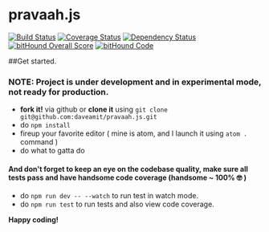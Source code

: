 # pravaah.js
[![Build Status](https://travis-ci.org/daveamit/pravaah.js.svg?branch=develop)](https://travis-ci.org/daveamit/pravaah.js) [![Coverage Status](https://coveralls.io/repos/github/daveamit/pravaah.js/badge.svg)](https://coveralls.io/github/daveamit/pravaah.js) [![Dependency Status](https://gemnasium.com/badges/github.com/daveamit/pravaah.js.svg)](https://gemnasium.com/github.com/daveamit/pravaah.js) [![bitHound Overall Score](https://www.bithound.io/github/daveamit/pravaah.js/badges/score.svg)](https://www.bithound.io/github/daveamit/pravaah.js) [![bitHound Code](https://www.bithound.io/github/daveamit/pravaah.js/badges/code.svg)](https://www.bithound.io/github/daveamit/pravaah.js)

##Get started.
### NOTE: Project is under development and in experimental mode, not ready for production.



* **fork it!** via github or **clone it** using `git clone git@github.com:daveamit/pravaah.js.git`
* do `npm install`
* fireup your favorite editor ( mine is atom, and I launch it using `atom .` command ) 
* do what to gatta do 

#### And don't forget to keep an eye on the codebase quality, make sure all tests pass and have handsome code coverage (handsome ~ 100%  🤓 )
* do `npm run dev -- --watch` to run test in watch mode.
* do `npm run test` to run tests and also view code coverage.


**Happy coding!**
